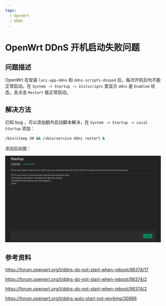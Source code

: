 ```yaml
---
tags:
  - OpenWrt
  - DDNS
---
```


# OpenWrt DDnS 开机启动失败问题

## 问题描述

OpenWrt 在安装 `luci-app-ddns` 和 `ddns-scripts-dnspod` 后，每次开机后均不能正常启动。在 `System -> Startup -> Initscripts` 里显示 `ddns` 是 `Enabled` 状态，且点击 `Restart` 能正常启动。

## 解决方法

已知 bug ，可以添加额外启动脚本解决，在 `System -> Startup -> Local Startup` 添加：

```bash
/bin/sleep 30 && /sbin/service ddns restart &
```

添加后如图：

![](./images/DDnS_1.png)

## 参考资料

https://forum.openwrt.org/t/ddns-do-not-start-when-reboot/98374/17

https://forum.openwrt.org/t/ddns-do-not-start-when-reboot/98374/2

https://forum.openwrt.org/t/ddns-do-not-start-when-reboot/98374/2

https://forum.openwrt.org/t/ddns-auto-start-not-working/30866
